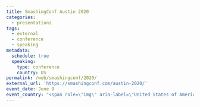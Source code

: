 ```yaml
---
title: SmashingConf Austin 2020
categories:
  - presentations
tags:
  - external
  - conference
  - speaking
metadata:
  schedule: true
  speaking:
    type: conference
    country: US
permalink: /web/smashingconf/2020/
external_url: 'https://smashingconf.com/austin-2020/'
event_date: June 9
event_country: "<span role=\"img\" aria-label=\"United States of America\" title=\"United States of America\">\U0001F1FA\U0001F1F8</span>"
---
```


